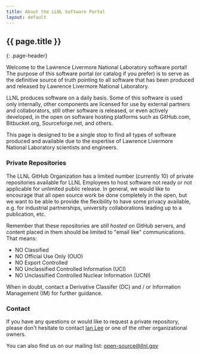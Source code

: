```yaml
---
title: About the LLNL Software Portal
layout: default
---
```


## {{ page.title }}
{: .page-header}

Welcome to the Lawrence Livermore National Laboratory software portal! The purpose of this software portal (or catalog if you prefer) is to serve as the definitive source of truth pointing to all software that has been produced and released by Lawrence Livermore National Laboratory.

LLNL produces software on a daily basis. Some of this software is used only internally, other components are licensed for use by external partners and collaborators, still other software is released, or even actively developed, in the open on software hosting platforms such as GitHub.com, Bitbucket.org, Sourceforge.net, and others.

This page is designed to be a single stop to find all types of software produced and available due to the expertise of Lawrence Livermore National Laboratory scientists and engineers.

### Private Repositories

The LLNL GitHub Organization has a limited number (currently 10) of private repositories available for LLNL Employees to host software not ready or not applicable for unlimited public release. In general, we would like to encourage that all open source work be done completely in the open, but we want to be able to provide the flexibility to have some privacy available, e.g. for industrial partnerships, university collaborations leading up to a publication, etc.

Remember that these repositories are *still hosted* on GitHub servers, and content placed in them should be limited to "email like" communications. That means:

* NO Classified
* NO Official Use Only (OUO)
* NO Export Controlled
* NO Unclassified Controlled Information (UCI)
* NO Unclassified Controlled Nuclear Information (UCNI)

When in doubt, contact a Derivative Classifer (DC) and / or Information Management (IM) for further guidance.

### Contact

If you have any questions or would like to request a private repository, please don't hesitate to contact [Ian Lee](mailto:ian@llnl.gov) or one of the other organizational owners.

You can also find us on our mailing list: <open-source@llnl.gov>
